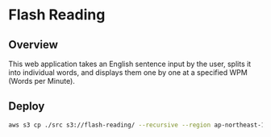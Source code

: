 # Flash Reading

## Overview

This web application takes an English sentence input by the user, splits it into individual words, and displays them one by one at a specified WPM (Words per Minute).

## Deploy

```bash
aws s3 cp ./src s3://flash-reading/ --recursive --region ap-northeast-1
```
